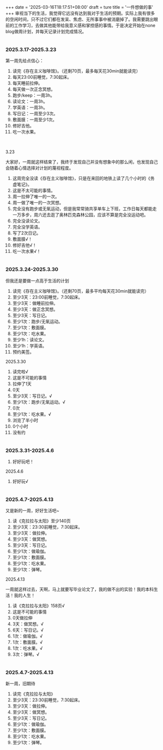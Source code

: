 +++
date = '2025-03-16T18:17:51+08:00'
draft = ture
title = '一件想做的事'
+++
审视当下的生活，我觉得它远没有达到我对于生活的预期。实际上我有很多的空闲时间，只不过它们都在发呆、焦虑、无所事事中被消磨掉了。我需要跳出眼前的工作学习，去做其他能带给我意义感和掌控感的事情。于是决定开始在none blog做周计划，并每天记录计划完成情况。
<br><br>

   
### 2025.3.17-2025.3.23

第一周先给点信心：

1. 读完《存在主义咖啡馆》。（还剩70页，最多每天花30min就能读完）
2. 每天23:00前睡觉，7:30起床。
3. 每天睡前拉伸。
4. 每天做一次正念冥想。
5. 跑步/keep：一周3h。
6. 读论文：一周3h。
7. 学英语：一周3h。
8. 写日记：一周至少3次。
9. 敷面膜：一周至少1次。
 10. 修好吉他。
 11. 吃一次水果。

<br><br>
3.23

大家好，一周就这样结束了，我终于发现自己并没有想象中的那么闲，也发现自己会随着心情选择对计划的蔑视程度。

1. 这周完全没读《存在主义咖啡馆》，只是在来回的地铁上读了几个小时的《务虚笔记》。
2. 这是不太可能的事情。
3. 周一拉伸了唯一的一次。
4. 周一做了唯一的一次冥想。
5. 完全没有跑步或无氧运动，但是我常常骑共享单车上下班，工作日每天都能走一万多步，周六还去逛了奥林匹克森林公园，应该不算是完全没运动吧。
6. 完全没读论文。
7. 完全没学英语。
8. 写了2次日记。
9. 敷面膜√！
10. 修好吉他√！
11. 吃一次水果√！
<br><br>
   

   
### 2025.3.24-2025.3.30

但我还是要做一点高于生活的计划

1. 读完《存在主义咖啡馆》。（还剩70页，最多平均每天花30min就能读完）
2. 至少3天：23:00前睡觉，7:30起床。
3. 至少3天：做睡前拉伸。
4. 至少3天：做正念冥想。
5. 至少3天：写日记。
6. 至少1次：跑步/无氧运动。
7. 至少1次：敷面膜。
8. 至少1次：吃水果。
9. 至少1h：读论文。
10. 至少1h：学英语。
11. 预约美签。

2025.3.30
1. 读完啦√
2. 这是不可能的事情
3. 拉伸了1天
4. 0天
5. 至少3天：写日记。√
6. 至少1次：跑步/无氧运动。√
7. 0次
8. 至少1次：吃水果。√
9. 浏览了半小时
10. 0个小时
11. 没有约
<br><br>


### 2025.3.31-2025.4.6

1. 好好玩吧！

2025.4.6

1. 好好玩√
<br><br>

### 2025.4.7-2025.4.13

又是新的一周，好好生活吧~

1. 读《克拉拉与太阳》至少140页
2. 至少3天：23:30前睡觉，7:30起床。
3. 至少3天：做拉伸。
4. 至少3天：做冥想。
5. 至少3天：写日记。
6. 至少1次：做瑜伽。
7. 至少1次：敷面膜。
8. 至少1次：吃水果。
9. 至少1次：弹琴。

2025.4.13

一周就这样过去，天啊，马上就要写毕业论文了，我的做不出的实验！我的本科生活！我的人生！

1. 读《克拉拉与太阳》158页√
2. 这是不可能的事情
3. 0天做拉伸
4. 3天：做冥想。√
5. 6天：写日记。√
6. 1次：做瑜伽。√
7. 1次：敷面膜。√
8. 1次：吃水果。√
9. 3次：弹琴。√
<br><br>

### 2025.4.7-2025.4.13

新一周，旧期待

1. 读完《克拉拉与太阳》
2. 至少3天：23:30前睡觉，7:30起床。
3. 至少3天：做拉伸。
4. 至少3天：做冥想。
5. 至少3天：写日记。
6. 至少1次：做瑜伽。
7. 至少1次：敷面膜。
8. 至少1次：吃水果。
9. 至少1次：弹琴。



